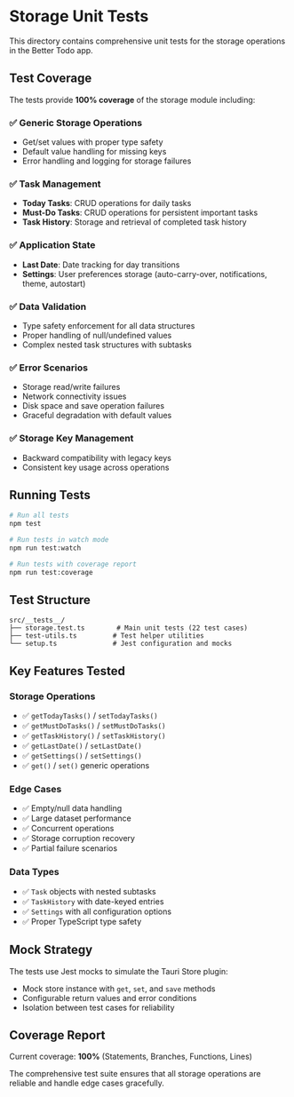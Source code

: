 # Storage Unit Tests

This directory contains comprehensive unit tests for the storage operations in the Better Todo app.

## Test Coverage

The tests provide **100% coverage** of the storage module including:

### ✅ Generic Storage Operations

- Get/set values with proper type safety
- Default value handling for missing keys
- Error handling and logging for storage failures

### ✅ Task Management

- **Today Tasks**: CRUD operations for daily tasks
- **Must-Do Tasks**: CRUD operations for persistent important tasks
- **Task History**: Storage and retrieval of completed task history

### ✅ Application State

- **Last Date**: Date tracking for day transitions
- **Settings**: User preferences storage (auto-carry-over, notifications, theme, autostart)

### ✅ Data Validation

- Type safety enforcement for all data structures
- Proper handling of null/undefined values
- Complex nested task structures with subtasks

### ✅ Error Scenarios

- Storage read/write failures
- Network connectivity issues
- Disk space and save operation failures
- Graceful degradation with default values

### ✅ Storage Key Management

- Backward compatibility with legacy keys
- Consistent key usage across operations

## Running Tests

```bash
# Run all tests
npm test

# Run tests in watch mode
npm run test:watch

# Run tests with coverage report
npm run test:coverage
```

## Test Structure

```
src/__tests__/
├── storage.test.ts        # Main unit tests (22 test cases)
├── test-utils.ts         # Test helper utilities
└── setup.ts              # Jest configuration and mocks
```

## Key Features Tested

### Storage Operations

- ✅ `getTodayTasks()` / `setTodayTasks()`
- ✅ `getMustDoTasks()` / `setMustDoTasks()`
- ✅ `getTaskHistory()` / `setTaskHistory()`
- ✅ `getLastDate()` / `setLastDate()`
- ✅ `getSettings()` / `setSettings()`
- ✅ `get()` / `set()` generic operations

### Edge Cases

- ✅ Empty/null data handling
- ✅ Large dataset performance
- ✅ Concurrent operations
- ✅ Storage corruption recovery
- ✅ Partial failure scenarios

### Data Types

- ✅ `Task` objects with nested subtasks
- ✅ `TaskHistory` with date-keyed entries
- ✅ `Settings` with all configuration options
- ✅ Proper TypeScript type safety

## Mock Strategy

The tests use Jest mocks to simulate the Tauri Store plugin:

- Mock store instance with `get`, `set`, and `save` methods
- Configurable return values and error conditions
- Isolation between test cases for reliability

## Coverage Report

Current coverage: **100%** (Statements, Branches, Functions, Lines)

The comprehensive test suite ensures that all storage operations are reliable and handle edge cases gracefully.
